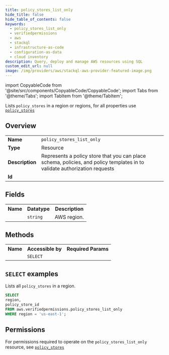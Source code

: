 ```yaml
---
title: policy_stores_list_only
hide_title: false
hide_table_of_contents: false
keywords:
  - policy_stores_list_only
  - verifiedpermissions
  - aws
  - stackql
  - infrastructure-as-code
  - configuration-as-data
  - cloud inventory
description: Query, deploy and manage AWS resources using SQL
custom_edit_url: null
image: /img/providers/aws/stackql-aws-provider-featured-image.png
---
```


import CopyableCode from '@site/src/components/CopyableCode/CopyableCode';
import Tabs from '@theme/Tabs';
import TabItem from '@theme/TabItem';

Lists <code>policy_stores</code> in a region or regions, for all properties use <a href="/providers/aws/serviceName/policy_stores/"><code>policy_stores</code></a>

## Overview
<table><tbody>
<tr><td><b>Name</b></td><td><code>policy_stores_list_only</code></td></tr>
<tr><td><b>Type</b></td><td>Resource</td></tr>
<tr><td><b>Description</b></td><td>Represents a policy store that you can place schema, policies, and policy templates in to validate authorization requests</td></tr>
<tr><td><b>Id</b></td><td><CopyableCode code="aws.verifiedpermissions.policy_stores_list_only" /></td></tr>
</tbody></table>

## Fields
<table><tbody><tr><th>Name</th><th>Datatype</th><th>Description</th></tr><tr><td><CopyableCode code="region" /></td><td><code>string</code></td><td>AWS region.</td></tr>
</tbody></table>

## Methods

<table><tbody>
  <tr>
    <th>Name</th>
    <th>Accessible by</th>
    <th>Required Params</th>
  </tr>
  <tr>
    <td><CopyableCode code="list_resources" /></td>
    <td><code>SELECT</code></td>
    <td><CopyableCode code="region" /></td>
  </tr>
</tbody></table>

## `SELECT` examples
Lists all <code>policy_stores</code> in a region.
```sql
SELECT
region,
policy_store_id
FROM aws.verifiedpermissions.policy_stores_list_only
WHERE region = 'us-east-1';
```


## Permissions

For permissions required to operate on the <code>policy_stores_list_only</code> resource, see <a href="/providers/aws/verifiedpermissions/policy_stores/#permissions"><code>policy_stores</code></a>

